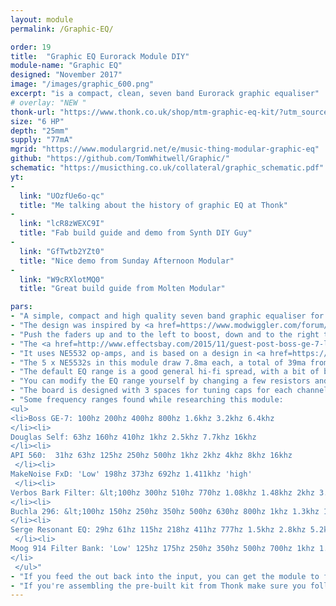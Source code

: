 ```yaml
---
layout: module
permalink: /Graphic-EQ/

order: 19
title:  "Graphic EQ Eurorack Module DIY"
module-name: "Graphic EQ"
designed: "November 2017" 
image: "/images/graphic_600.png" 
excerpt: "is a compact, clean, seven band Eurorack graphic equaliser" 
# overlay: "NEW "
thonk-url: "https://www.thonk.co.uk/shop/mtm-graphic-eq-kit/?utm_source=MTM&utm_campaign=Graphic" 
size: "6 HP"
depth: "25mm"
supply: "77mA"
mgrid: "https://www.modulargrid.net/e/music-thing-modular-graphic-eq"
github: "https://github.com/TomWhitwell/Graphic/"
schematic: "https://musicthing.co.uk/collateral/graphic_schematic.pdf"
yt:
- 
  link: "UOzfUe6o-qc"
  title: "Me talking about the history of graphic EQ at Thonk"
-  
  link: "lcR8zWEXC9I"
  title: "Fab build guide and demo from Synth DIY Guy"
-  
  link: "GfTwtb2YZt0"
  title: "Nice demo from Sunday Afternoon Modular"
-  
  link: "W9cRXlotMQ0"
  title: "Great build guide from Molten Modular"

pars:
- "A simple, compact and high quality seven band graphic equaliser for Eurorack. Inspired by the Boss GE-7 pedal, but with pristine low-noise circuitry and a much broader frequency range."
- "The design was inspired by <a href=https://www.modwiggler.com/forum/viewtopic.php?p=1637717#1637717>this post by rhizomatik on ModWiggler</a>, which suggested building an EQ based on the Boss pedal."
- "Push the faders up and to the left to boost, down and to the right to cut. By the time I realised that 'up and right' might feel more logical, it was too late"
- "The <a href=http://www.effectsbay.com/2015/11/guest-post-boss-ge-7-low-noise-modification/>problem with the Boss GE-7</a> is noise. A 7-band equaliser needs at least 9 op-amps. In 1981 when the GE-7 was designed, op-amps used a fair amount of power. To get the pedal working from a 9v battery, the designers used TL022 chips, which drew just 10mA in total, but have pretty poor noise specifications. Cutting frequencies works fine, but boosting high frequencies adds a lot of hiss. This module is much quieter."
- "It uses NE5532 op-amps, and is based on a design in <a href=https://amzn.to/2wTCfmn>Douglas Self's masterful 'Small Signal Audio Design'</a>. The 5532 isn't some boutique audiophile chip, but it's clean and works really well in this context."
- "The 5 x NE5532s in this module draw 7.8ma each, a total of 39ma from the chips, generating a little bit of warmth - you might be able to feel it on the panel. With 7 x LEDs, total current draw is around 77ma. If you're worried about current draw, you can you can pull the LEDs out of their sockets in the sliders and replace them as you like. If you're really worried, you could pull out the LEDs and replace the 5532s with TL072s, which would reduce the draw to just 14mA."
- "The default EQ range is a good general hi-fi spread, with a bit of bass-shaping and a wide 16khz boost to add 'air'."
- "You can modify the EQ range yourself by changing a few resistors and capacitors. If you want to do this, find an '<a href=https://www.ebay.co.uk/sch/i.html?_nkw=0805+resistor+capacitor&_sacat=0>0805 Resistor and Capacitor Sample Book</a>' from EBay. Calculating the ranges is fiddly: you want to select a frequency, a gain range, and a Q (width of the band) and obviously they're all interdependent."
- "The board is designed with 3 spaces for tuning caps for each channel, so you have space to experiment, combining caps to find precise values. Many are left empty in the default build."
- "Some frequency ranges found while researching this module:
<ul>
<li>Boss GE-7: 100hz 200hz 400hz 800hz 1.6khz 3.2khz 6.4khz
</li><li>
Douglas Self: 63hz 160hz 410hz 1khz 2.5khz 7.7khz 16khz
</li><li> 
API 560:  31hz 63hz 125hz 250hz 500hz 1khz 2khz 4khz 8khz 16khz
 </li><li>
MakeNoise FxD: 'Low' 198hz 373hz 692hz 1.411khz 'high' 
 </li><li>
Verbos Bark Filter: &lt;100hz 300hz 510hz 770hz 1.08khz 1.48khz 2khz 3.7khz 5.3khz 7.7khz &gt;10.5k  
</li><li>
Buchla 296: &lt;100hz 150hz 250hz 350hz 500hz 630hz 800hz 1khz 1.3khz 1.6khz 2khz 2.6khz 3.5khz 5khz 8khz &gt;10k  
</li><li>
Serge Resonant EQ: 29hz 61hz 115hz 218hz 411hz 777hz 1.5khz 2.8khz 5.2khz 11khz 
 </li><li>
Moog 914 Filter Bank: 'Low' 125hz 175hz 250hz 350hz 500hz 700hz 1khz 1.4khz 2khz 2.8khz 4khz 5.6khz 'high'
</li>
 </ul>"
- "If you feed the out back into the input, you can get the module to feedback, oscillating at the centre frequencies (find out if your components match the calculations). Experiment with inverting or boosting the signal in the feedback loop."
- "If you're assembling the pre-built kit from Thonk make sure you follow the instructions carefully - this is a dense board, so you're working around some tiny components."
---
```


